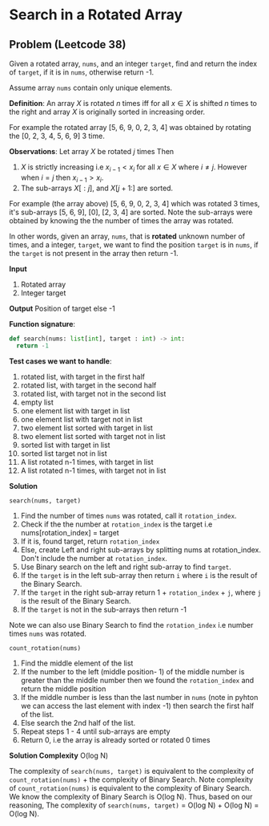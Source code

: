 # Search in a Rotated Array

## Problem (Leetcode 38)
Given a rotated array, `nums`, and an integer `target`, find and return the index of `target`, if it is in `nums`, otherwise return -1. 

Assume array `nums` contain only unique elements.

**Definition**: An array $X$ is rotated $n$ times iff for all $x \in X$ is shifted $n$ times to the right and array $X$ is originally sorted in increasing order. 

For example the rotated array [5, 6, 9, 0, 2, 3, 4] was obtained by rotating the [0, 2, 3, 4, 5, 6, 9] 3 time. 

**Observations**:  Let array $X$ be rotated $j$ times Then
1. $X$ is strictly increasing i.e $x_{i-1} < x_{i}$  for all $x\in X$ where $i \ne j$. However when $i = j$ then $x_{i-1} > x_i$.
2. The sub-arrays $X[:j]$, and $X[j+1:]$ are sorted. 

For example (the array above) [5, 6, 9, 0, 2, 3, 4] which was rotated 3 times, it's sub-arrays  [5, 6, 9], [0], [2, 3, 4] are sorted. Note the sub-arrays were obtained by knowing the the number of times the array was rotated.

In other words, given an array, `nums`, that is **rotated** unknown number of times, and a integer, `target`, we want to find the position `target` is in `nums`, if the `target` is not present in the array then return -1.

**Input**
1. Rotated array
2. Integer target

**Output** Position of target else -1


**Function signature**:
```python
def search(nums: list[int], target : int) -> int:
  return -1
```
**Test cases we want to handle**:
1. rotated list, with target in the first half
2. rotated list, with target in the second half
3. rotated list, with target not in the second list
4. empty list
5. one element list with target in list
6. one element list with target not in list
7. two element list sorted with target in list
8. two element list sorted with target not in list
9. sorted list with target in list
10. sorted list target not in list
11. A list rotated n-1 times, with target in list
12. A list rotated n-1 times, with target not in list



**Solution**

``search(nums, target)``
1. Find the number of times `nums` was rotated, call it `rotation_index`.
2. Check if the the number at `rotation_index` is the target i.e nums[rotation_index] = target
3. If it is, found target, return `rotation_index`
4. Else, create Left and right sub-arrays by splitting nums at rotation_index. Don't include the number at  `rotation_index`.
5. Use Binary search on the left and right sub-array to find `target`.
6. If the `target` is in the left sub-array then return `i` where `i` is the result of the Binary Search.
7. If the `target` in the right sub-array return 1 + `rotation_index` + `j`, where `j` is the result of the  Binary Search.
8. If the `target` is not in the sub-arrays then return -1

Note we can also use Binary Search to find the `rotation_index` i.e number times `nums` was rotated.

``count_rotation(nums)``
1. Find the middle element of the list
2. If the number to the left (middle position- 1) of the middle number is greater than the middle number then we  found the `rotation_index` and return the middle position
3. If the middle number is less than the last number in `nums` (note in pyhton we can access the last element with index -1) then search the first half of the list.
4. Else search the 2nd half of the list.
5. Repeat steps 1 - 4 until sub-arrays are empty
6. Return 0, i.e the array is already sorted or rotated 0 times

**Solution Complexity** O(log N)

The complexity of ``search(nums, target)`` is equivalent to the complexity of ``count_rotation(nums)`` + the complexity of Binary Search. Note complexity of  ``count_rotation(nums)`` is equivalent to the complexity of Binary Search. We know the complexity of Binary Search is O(log N). Thus, based on our reasoning, The complexity of ``search(nums, target)`` = O(log N) + O(log N) = O(log N).
